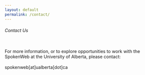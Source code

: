 ```yaml
---
layout: default
permalink: /contact/
---
```

<h6 class = 'page-title'>Contact Us</h6>

<div class = "contact">
<br>
For more information, or to explore opportunities to work with the SpokenWeb at the University of Alberta, please contact: <br><br>
spokenweb[at]ualberta[dot]ca
</div>